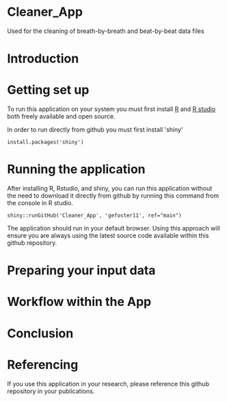 # Cleaner_App
Used for the cleaning of breath-by-breath and beat-by-beat data files

# Introduction

# Getting set up
To run this application on your system you must first install [R](https://cran.r-project.org/) and [R studio](https://www.rstudio.com/) both freely available and open source. 

In order to run directly from github you must first install 'shiny'

`install.packages('shiny')`

# Running the application
After installing R, Rstudio, and shiny, you can run this application without the need to download it directly from github by running this command from the console in R studio.

`shiny::runGitHub('Cleaner_App', 'gefoster11', ref="main")`

The application should run in your default browser. Using this approach will ensure you are always using the latest source code available within this github repository.

# Preparing your input data

# Workflow within the App

# Conclusion

# Referencing
If you use this application in your research, please reference this github repository in your publications.
